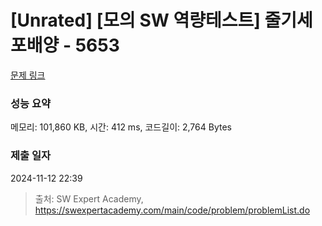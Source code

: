 # [Unrated] [모의 SW 역량테스트] 줄기세포배양 - 5653 

[문제 링크](https://swexpertacademy.com/main/code/problem/problemDetail.do?contestProbId=AWXRJ8EKe48DFAUo) 

### 성능 요약

메모리: 101,860 KB, 시간: 412 ms, 코드길이: 2,764 Bytes

### 제출 일자

2024-11-12 22:39



> 출처: SW Expert Academy, https://swexpertacademy.com/main/code/problem/problemList.do